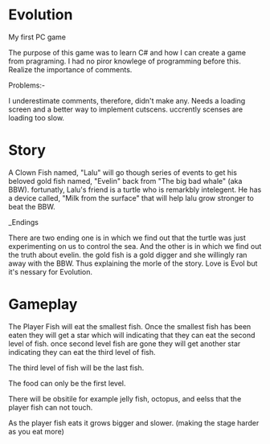 # Evolution
My first PC game


The purpose of this game was to learn C# and how I can create a game from pragraming. 
I had no piror knowlege of programming before this. 
Realize the importance of comments. 


Problems:- 


I underestimate comments, therefore, didn't make any. 
Needs a loading screen and a better way to implement cutscens. uccrently scenses are loading too slow.  

# Story
A Clown Fish named, "Lalu" will go though series of events to get his beloved gold fish named, "Evelin" back from "The big bad whale" (aka BBW). 
fortunatly, Lalu's friend is a turtle who is remarkbly intelegent. He has a device called, "Milk from the surface" that will help lalu grow stronger to beat the BBW.


_Endings

There are two ending one is in which we find out that the turtle was just experimenting on us to control the sea.
And the other is in which we find out the truth about evelin. the gold fish is a gold digger and she willingly ran away with the BBW.
Thus explaining the morle of the story. Love is Evol but it's nessary for  Evolution. 

# Gameplay
The Player Fish will eat the smallest fish. Once the smallest fish has been eaten they will get a star which will indicating that they can eat the second level of fish. once second level fish are gone they will get another star indicating they can eat the third level of fish. 


The third level of fish will be the last fish. 


The food can only be the first level. 


There will be obsitile for example jelly fish, octopus, and eelss that the player fish can not touch. 


As the player fish eats it grows bigger and slower. (making the stage harder as you eat more)




